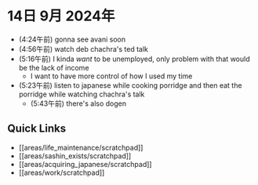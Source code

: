 # 14日 9月 2024年
- (4:24午前) gonna see avani soon
- (4:56午前) watch deb chachra's ted talk
- (5:16午前) I kinda *want* to be unemployed, only problem with that would be the lack of income
  - I want to have more control of how I used my time
- (5:23午前) listen to japanese while cooking porridge and then eat the porridge while watching chachra's talk
  - (5:43午前) there's also dogen





 



## Quick Links
- [[areas/life_maintenance/scratchpad]]
- [[areas/sashin_exists/scratchpad]]
- [[areas/acquiring_japanese/scratchpad]]
- [[areas/work/scratchpad]]
